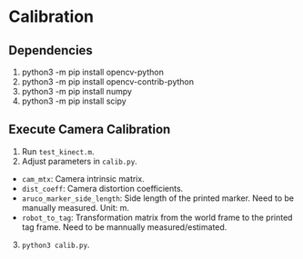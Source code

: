# Calibration
## Dependencies
1. python3 -m pip install opencv-python
2. python3 -m pip install opencv-contrib-python
3. python3 -m pip install numpy
4. python3 -m pip install scipy


## Execute Camera Calibration
1. Run `test_kinect.m`.
2. Adjust parameters in `calib.py`.
* `cam_mtx`: Camera intrinsic matrix.
* `dist_coeff`: Camera distortion coefficients.
* `aruco_marker_side_length`: Side length of the printed marker. Need to be manually measured. Unit: m.
* `robot_to_tag`: Transformation matrix from the world frame to the printed tag frame. Need to be mannually measured/estimated.
3. `python3 calib.py`.
